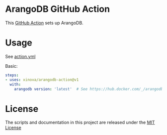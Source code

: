 # ArangoDB GitHub Action

This [GitHub Action](https://github.com/features/actions) sets up ArangoDB.

# Usage

See [action.yml](action.yml)

Basic:
```yaml
steps:
- uses: xinova/arangodb-action@v1
  with:
    arangodb version: 'latest'  # See https://hub.docker.com/_/arangodb for available versions
```

# License

The scripts and documentation in this project are released under the [MIT License](LICENSE)